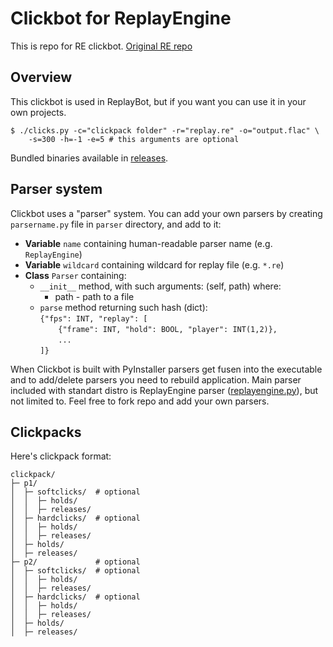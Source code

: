 # Clickbot for ReplayEngine
This is repo for RE clickbot. [Original RE repo](https://github.com/tobyadd/replayengine)

## Overview

This clickbot is used in ReplayBot, but if you want you can use it in your own projects.

```shell
$ ./clicks.py -c="clickpack folder" -r="replay.re" -o="output.flac" \
    -s=300 -h=-1 -e=5 # this arguments are optional
```
Bundled binaries available in [releases](https://github.com/tobyadd/clicks).

## Parser system

Clickbot uses a "parser" system. You can add your own parsers by creating `parsername.py`
file in `parser` directory, and add to it:

- **Variable** `name` containing human-readable parser name (e.g. `ReplayEngine`)
- **Variable** `wildcard` containing wildcard for replay file (e.g. `*.re`)
- **Class** `Parser` containing:
  - `__init__` method, with such arguments: (self, path) where:
    - path - path to a file
  - `parse` method returning such hash (dict):<br>
    `{"fps": INT, "replay": [`<br>
    `    {"frame": INT, "hold": BOOL, "player": INT(1,2)},`<br>
    `    ...`<br>
    `]}`<br>

When Clickbot is built with PyInstaller parsers get fusen into the executable and to add/delete
parsers you need to rebuild application. Main parser included with standart distro is ReplayEngine
parser ([replayengine.py](/parsers/replayengine.py)), but not limited to. Feel free to fork repo
and add your own parsers.

## Clickpacks

Here's clickpack format:
```
clickpack/
├─ p1/
│  ├─ softclicks/  # optional
│  │  ├─ holds/
│  │  ├─ releases/
│  ├─ hardclicks/  # optional
│  │  ├─ holds/
│  │  ├─ releases/
│  ├─ holds/
│  ├─ releases/
├─ p2/             # optional
│  ├─ softclicks/  # optional
│  │  ├─ holds/
│  │  ├─ releases/
│  ├─ hardclicks/  # optional
│  │  ├─ holds/
│  │  ├─ releases/
│  ├─ holds/
│  ├─ releases/
```

